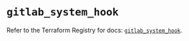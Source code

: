 # `gitlab_system_hook`

Refer to the Terraform Registry for docs: [`gitlab_system_hook`](https://registry.terraform.io/providers/gitlabhq/gitlab/18.5.0/docs/resources/system_hook).
